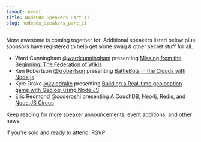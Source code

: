 ```yaml
---
layout: event
title: NodePDX Speakers Part II
slug: nodepdx_speakers_part_ii
---
```

More awesome is coming together for. Additional speakers listed below plus sponsors have registered to help get some swag & other secret stuff for all.

- Ward Cunningham [@wardcunningham](https://twitter.com/#!/wardcunningham) presenting [Missing from the Beginning: The Federation of Wikis](http://compositecode.com/2012/01/25/ward-cunningham-presenting-missing-from-the-beginning-the-federation-of-wikis-nodepdx/)
- Ken Robertson [@krobertson](https://twitter.com/#!/krobertson) presenting [BattleBots in the Clouds with Node.js](http://compositecode.com/2012/01/23/ken-robertson-to-present-battlebots-in-the-clouds-with-node-js-nodepdx/)
- Kyle Drake [@kyledrake](https://twitter.com/#!/kyledrake) presenting [Building a Real-time geolocation game with Geoloqi using Node.JS](http://compositecode.com/2012/01/24/kyle-drake-to-present-building-a-real-time-geolocation-game-with-geoloqi-using-node-js-nodepdx/)
- Eric Redmond [@coderoshi](http://twitter.com/#!/coderoshi) presenting [A CouchDB, Neo4j, Redis, and Node.JS Circus](http://compositecode.com/2012/01/25/eric-redmond-to-present-a-couchdb-neo4j-redis-and-node-js-circus-nodepdx/)

Keep reading for more speaker announcements, event additions, and other news.

If you're sold and ready to attend: [RSVP](http://lanyrd.com/2012/nodepdx/)